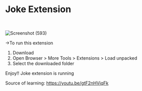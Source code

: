 <h1>Joke Extension</h1>
<br>

![Screenshot (593)](https://user-images.githubusercontent.com/91742676/140623688-85385e58-901d-4a72-9336-e05169b1ac8b.png)

->To run this extension
1. Download
2. Open Browser > More Tools > Extensions > Load unpacked
3. Select the downloaded folder

Enjoy!! Joke extension is running

Source of learning: https://youtu.be/gtF2nHVjqFk
